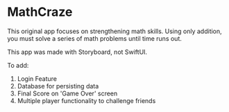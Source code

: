 # MathCraze

This original app focuses on strengthening math skills.  Using only addition, you must solve a series of math problems until time runs out.  

This app was made with Storyboard, not SwiftUI.  

To add:  

1. Login Feature
2. Database for persisting data
3. Final Score on 'Game Over' screen
4. Multiple player functionality to challenge friends
